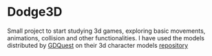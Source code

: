 # Dodge3D
Small project to start studying 3d games, exploring basic movements, animations, collision and other functionalities.
I have used the models distributed by [GDQuest](https://www.youtube.com/@Gdquest) on their 3d character models [repository](https://github.com/gdquest-demos/godot-4-3D-Characters/tree/main)
